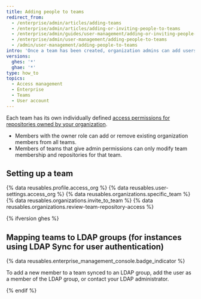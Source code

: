 ```yaml
---
title: Adding people to teams
redirect_from:
  - /enterprise/admin/articles/adding-teams
  - /enterprise/admin/articles/adding-or-inviting-people-to-teams
  - /enterprise/admin/guides/user-management/adding-or-inviting-people-to-teams
  - /enterprise/admin/user-management/adding-people-to-teams
  - /admin/user-management/adding-people-to-teams
intro: 'Once a team has been created, organization admins can add users from {% data variables.location.product_location %} to the team and determine which repositories they have access to.'
versions:
  ghes: '*'
  ghae: '*'
type: how_to
topics:
  - Access management
  - Enterprise
  - Teams
  - User account
---
```

Each team has its own individually defined [access permissions for repositories owned by your organization](/organizations/managing-peoples-access-to-your-organization-with-roles/roles-in-an-organization).

- Members with the owner role can add or remove existing organization members from all teams.
- Members of teams that give admin permissions can only modify team membership and repositories for that team.

## Setting up a team

{% data reusables.profile.access_org %}
{% data reusables.user-settings.access_org %}
{% data reusables.organizations.specific_team %}
{% data reusables.organizations.invite_to_team %}
{% data reusables.organizations.review-team-repository-access %}

{% ifversion ghes %}

## Mapping teams to LDAP groups (for instances using LDAP Sync for user authentication)

{% data reusables.enterprise_management_console.badge_indicator %}

To add a new member to a team synced to an LDAP group, add the user as a member of the LDAP group, or contact your LDAP administrator.

{% endif %}
